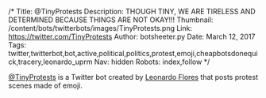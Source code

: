 /*
Title: @TinyProtests
Description: THOUGH TINY, WE ARE TIRELESS AND DETERMINED BECAUSE THINGS ARE NOT OKAY!!!
Thumbnail: /content/bots/twitterbots/images/TinyProtests.png
Link: https://twitter.com/TinyProtests
Author: botsheeter.py
Date: March 12, 2017
Tags: twitter,twitterbot,bot,active,political,politics,protest,emoji,cheapbotsdonequick,tracery,leonardo_uprm
Nav: hidden
Robots: index,follow
*/

[@TinyProtests](https://twitter.com/TinyProtests) is a Twitter bot created by [Leonardo Flores](https://twitter.com/Leonardo_UPRM) that posts protest scenes made of emoji.

